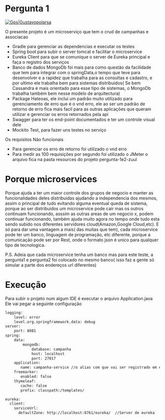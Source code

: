 # Pergunta 1

[![Gps|Gustavopolarsa]()](http://www.gustavopolarsa.com)

O presente projeto é um microserviço que tem o crud de campanhas e associacao

  - Gradle para gerenciar as dependencias e executar os testes
  - Spring boot para subir o server tomcat e facilitar o microservice
  - Eureka Client para que se comunique o server de Eureka principal e faça o registro dos serviços
  - Banco de dados MongoDb foi mais para como questão da facilidade que tem para integrar com o springData,o tempo que teve para desenvolver e a rapidez que trabalha para as consultas e cadastro, e por ultimo ele trabalha bem para sistemas distribuidos( Se bem Cassandra é mais orientado para esse tipo de sistemas, o MongoDb trabalha também bem nesse modelo de arquitectura)
  - Package Hateoas, ele inclui um padrão muito utilizado para gerenciamento de erro que é o vnd erro, ele ao ser um padrão de retorno de erro fica mais facil para as outras aplicações que queram utilizar e gerenciar os erros retornados pela api
  - Swagger para ter os end-point documentados e ter um controle visual dele
  - Mockito Test, para fazer uns testes no serviço
  
Os requisitos Não funcionais 

- Para gerenciar os erro de retorno foi utilizado o vnd erro
- Para medir as 100 requisições por segundo foi utilizado o JMeter o arquivo fica na pasta resources do projeto pergunta-1e2-zuul

# Porque microservices

  Porque ajuda a ter um maior controle dos grupos de negocio e manter as funcionalidades deles distribuidas ajudando a independencia dos mesmos, assim o principal de tudo evitando alguma eventual queda de sistema, porque ao ser distribuidos um microservice pode cair mas os outros continuam funcionando, asssim as outras areas de um negocio x, podem continuar funcionando, também ajuda muito agora no tempo onde tudo esta sendo subido nos diferentes servidores cloud(Amazon,Google Cloud,etc). E só para dar uma vantagem a mais( das muitas que tem), cada microservice pode ter um banco, linguagem de programação, etc diferente, porque a comunicação pode ser por Rest, onde o formato json é unico para qualquer tipo de tecnologica.

P.S. Adeia que cada microservice tenha um banco mas para este teste, a pergunta1 e pergunta2 foi colocado no mesmo banco( isso faz a gente só simular a parte dos endereços url diferentes)
  
# Execução
Para subir o projeto num algum IDE é executar o arquivo Application.java
Ele vai pegar a seguinte configuração
```sh
logging:
    level: error
    level.org.springframework.data: debug
server:
    port: 8081
spring:
    data:
        mongodb:
            database: campanha
            host: localhost
            port: 27017
    application:
       name: campanha-service //o alias com que vai ser registrado em eureka
    freemarker:
       enabled: false   
    thymeleaf:
       cache: false
       prefix: classpath:/templates/

eureka:
  client:
    serviceUrl:
      defaultZone: http://localhost:8761/eureka/  //Server de eureka
```

